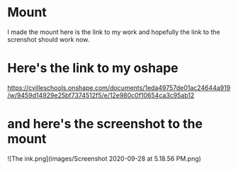 # Mount
I made the mount
here is the link to my work and hopefully the link to the screnshot should work now.

# Here's the link to my oshape
https://cvilleschools.onshape.com/documents/1eda49757de01ac24644a919/w/9459d14929e25bf7374512f5/e/12e980c0f10654ca3c95ab12
# and here's the screenshot to the mount
![The ink.png](images/Screenshot 2020-09-28 at 5.18.56 PM.png)
